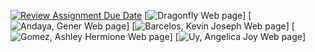 [![Review Assignment Due Date](https://classroom.github.com/assets/deadline-readme-button-22041afd0340ce965d47ae6ef1cefeee28c7c493a6346c4f15d667ab976d596c.svg)](https://classroom.github.com/a/F_ZxA40x)
[![Dragonfly Web page](https://pupt-dit-dragonfly.netlify.app/)]
[![Andaya, Gener Web page](https://pupt-dit-dragonfly.netlify.app/andaya_gener/)]
[![Barcelos, Kevin Joseph Web page](https://pupt-dit-dragonfly.netlify.app/barcelos_kevinjoseph/)]
[![Gomez, Ashley Hermione Web page](https://pupt-dit-dragonfly.netlify.app/gomez_ashleyhermione/)]
[![Uy, Angelica Joy Web page](https://pupt-dit-dragonfly.netlify.app/uy_angelicajoy/)]